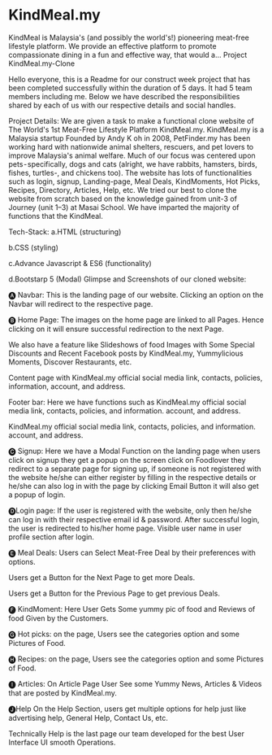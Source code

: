 # KindMeal.my
KindMeal is Malaysia's (and possibly the world's!) pioneering meat-free lifestyle platform. We provide an effective platform to promote compassionate dining in a fun and effective way, that would a…
Project KindMeal.my-Clone

Hello everyone, this is a Readme for our construct week project that has been completed successfully within the duration of 5 days. It had 5 team members including me. Below we have described the responsibilities shared by each of us with our respective details and social handles.

Project Details:
We are given a task to make a functional clone website of The World's 1st Meat-Free Lifestyle Platform KindMeal.my. KindMeal.my is a Malaysia startup Founded by Andy K oh in 2008, PetFinder.my has been working hard with nationwide animal shelters, rescuers, and pet lovers to improve Malaysia's animal welfare. Much of our focus was centered upon pets - specifically, dogs and cats (alright, we have rabbits, hamsters, birds, fishes, turtles-, and chickens too). The website has lots of functionalities such as login, signup, Landing-page, Meal Deals, KindMoments, Hot Picks, Recipes, Directory, Articles, Help, etc. We tried our best to clone the website from scratch based on the knowledge gained from unit-3 of Journey (unit 1–3) at Masai School. We have imparted the majority of functions that the KindMeal. 



Tech-Stack:
a.HTML (structuring)

b.CSS (styling)

c.Advance Javascript & ES6 (functionality)

d.Bootstarp 5 (Modal)
Glimpse and Screenshots of our cloned website:

🅐 Navbar:
This is the landing page of our website. Clicking an option on the Navbar will redirect to the respective page.


🅑 Home Page:
The images on the home page are linked to all Pages. Hence clicking on it will ensure successful redirection to the next Page.

We also have a feature like Slideshows of food Images with Some Special Discounts and Recent Facebook posts by KindMeal.my, Yummylicious Moments, Discover Restaurants, etc.

Content page with KindMeal.my official social media link, contacts, policies, information, account, and address.



Footer bar:
Here we have functions such as KindMeal.my official social media link, contacts, policies, and information. account, and address.

KindMeal.my official social media link, contacts, policies, and information. account, and address.



🅒 Signup:
Here we have a Modal Function on the landing page when users click on signup they get a popup on the screen click on Foodlover they redirect to a separate page for signing up, if someone is not registered with the website he/she can either register by filling in the respective details or he/she can also log in with the page by clicking Email Button it will also get a popup of login.




🅓Login page:
If the user is registered with the website, only then he/she can log in with their respective email id & password. After successful login, the user is redirected to his/her home page. Visible user name in user profile section after login.


🅔 Meal Deals:
Users can Select Meat-Free Deal by their preferences with options.

Users get a Button for the Next Page to get more Deals.

Users get a Button for the Previous Page to get previous Deals.



🅕 KindMoment:
Here User Gets Some yummy pic of food and Reviews of food Given by the Customers.


🅖 Hot picks:
on the page, Users see the categories option and some Pictures of Food.


🅗 Recipes:
on the page, Users see the categories option and some Pictures of Food.


🅘 Articles:
On Article Page User See some Yummy News, Articles & Videos that are posted by KindMeal.my.


🅙Help
On the Help Section, users get multiple options for help just like advertising help, General Help, Contact Us, etc.


Technically Help is the last page our team developed for the best User Interface UI smooth Operations.




